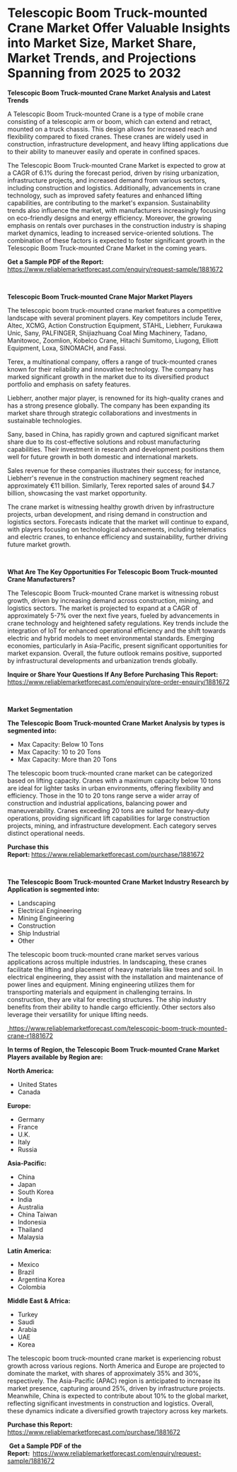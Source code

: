 <p><h1>Telescopic Boom Truck-mounted Crane Market Offer Valuable Insights into Market Size, Market Share, Market Trends, and Projections Spanning from 2025 to 2032</h1></p><p><strong>Telescopic Boom Truck-mounted Crane Market Analysis and Latest Trends</strong></p>
<p><p>A Telescopic Boom Truck-mounted Crane is a type of mobile crane consisting of a telescopic arm or boom, which can extend and retract, mounted on a truck chassis. This design allows for increased reach and flexibility compared to fixed cranes. These cranes are widely used in construction, infrastructure development, and heavy lifting applications due to their ability to maneuver easily and operate in confined spaces.</p><p>The Telescopic Boom Truck-mounted Crane Market is expected to grow at a CAGR of 6.1% during the forecast period, driven by rising urbanization, infrastructure projects, and increased demand from various sectors, including construction and logistics. Additionally, advancements in crane technology, such as improved safety features and enhanced lifting capabilities, are contributing to the market's expansion. Sustainability trends also influence the market, with manufacturers increasingly focusing on eco-friendly designs and energy efficiency. Moreover, the growing emphasis on rentals over purchases in the construction industry is shaping market dynamics, leading to increased service-oriented solutions. The combination of these factors is expected to foster significant growth in the Telescopic Boom Truck-mounted Crane Market in the coming years.</p></p>
<p><strong>Get a Sample PDF of the Report:&nbsp;</strong> <a href="https://www.reliablemarketforecast.com/enquiry/request-sample/1881672?utm_campaign=3208&utm_medium=2&utm_source=Github&utm_content=ia&utm_term=12042025&utm_id=telescopic-boom-truck-mounted-crane">https://www.reliablemarketforecast.com/enquiry/request-sample/1881672</a></p>
<p>&nbsp;</p>
<p><strong>Telescopic Boom Truck-mounted Crane Major Market Players</strong></p>
<p><p>The telescopic boom truck-mounted crane market features a competitive landscape with several prominent players. Key competitors include Terex, Altec, XCMG, Action Construction Equipment, STAHL, Liebherr, Furukawa Unic, Sany, PALFINGER, Shijiazhuang Coal Ming Machinery, Tadano, Manitowoc, Zoomlion, Kobelco Crane, Hitachi Sumitomo, Liugong, Elliott Equipment, Loxa, SINOMACH, and Fassi.</p><p>Terex, a multinational company, offers a range of truck-mounted cranes known for their reliability and innovative technology. The company has marked significant growth in the market due to its diversified product portfolio and emphasis on safety features.</p><p>Liebherr, another major player, is renowned for its high-quality cranes and has a strong presence globally. The company has been expanding its market share through strategic collaborations and investments in sustainable technologies.</p><p>Sany, based in China, has rapidly grown and captured significant market share due to its cost-effective solutions and robust manufacturing capabilities. Their investment in research and development positions them well for future growth in both domestic and international markets.</p><p>Sales revenue for these companies illustrates their success; for instance, Liebherr's revenue in the construction machinery segment reached approximately €11 billion. Similarly, Terex reported sales of around $4.7 billion, showcasing the vast market opportunity.</p><p>The crane market is witnessing healthy growth driven by infrastructure projects, urban development, and rising demand in construction and logistics sectors. Forecasts indicate that the market will continue to expand, with players focusing on technological advancements, including telematics and electric cranes, to enhance efficiency and sustainability, further driving future market growth.</p></p>
<p>&nbsp;</p>
<p><strong>What Are The Key Opportunities For Telescopic Boom Truck-mounted Crane Manufacturers?</strong></p>
<p><p>The Telescopic Boom Truck-mounted Crane market is witnessing robust growth, driven by increasing demand across construction, mining, and logistics sectors. The market is projected to expand at a CAGR of approximately 5-7% over the next five years, fueled by advancements in crane technology and heightened safety regulations. Key trends include the integration of IoT for enhanced operational efficiency and the shift towards electric and hybrid models to meet environmental standards. Emerging economies, particularly in Asia-Pacific, present significant opportunities for market expansion. Overall, the future outlook remains positive, supported by infrastructural developments and urbanization trends globally.</p></p>
<p><strong>Inquire or Share Your Questions If Any Before Purchasing This Report:</strong> <a href="https://www.reliablemarketforecast.com/enquiry/pre-order-enquiry/1881672?utm_campaign=3208&utm_medium=2&utm_source=Github&utm_content=ia&utm_term=12042025&utm_id=telescopic-boom-truck-mounted-crane">https://www.reliablemarketforecast.com/enquiry/pre-order-enquiry/1881672</a></p>
<p>&nbsp;</p>
<p><strong>Market Segmentation</strong></p>
<p><strong>The Telescopic Boom Truck-mounted Crane Market Analysis by types is segmented into:</strong></p>
<p><ul><li>Max Capacity: Below 10 Tons</li><li>Max Capacity: 10 to 20 Tons</li><li>Max Capacity: More than 20 Tons</li></ul></p>
<p><p>The telescopic boom truck-mounted crane market can be categorized based on lifting capacity. Cranes with a maximum capacity below 10 tons are ideal for lighter tasks in urban environments, offering flexibility and efficiency. Those in the 10 to 20 tons range serve a wider array of construction and industrial applications, balancing power and maneuverability. Cranes exceeding 20 tons are suited for heavy-duty operations, providing significant lift capabilities for large construction projects, mining, and infrastructure development. Each category serves distinct operational needs.</p></p>
<p><strong>Purchase this Report:&nbsp;</strong><a href="https://www.reliablemarketforecast.com/purchase/1881672?utm_campaign=3208&utm_medium=2&utm_source=Github&utm_content=ia&utm_term=12042025&utm_id=telescopic-boom-truck-mounted-crane">https://www.reliablemarketforecast.com/purchase/1881672</a></p>
<p>&nbsp;</p>
<p><strong>The Telescopic Boom Truck-mounted Crane Market Industry Research by Application is segmented into:</strong></p>
<p><ul><li>Landscaping</li><li>Electrical Engineering</li><li>Mining Engineering</li><li>Construction</li><li>Ship Industrial</li><li>Other</li></ul></p>
<p><p>The telescopic boom truck-mounted crane market serves various applications across multiple industries. In landscaping, these cranes facilitate the lifting and placement of heavy materials like trees and soil. In electrical engineering, they assist with the installation and maintenance of power lines and equipment. Mining engineering utilizes them for transporting materials and equipment in challenging terrains. In construction, they are vital for erecting structures. The ship industry benefits from their ability to handle cargo efficiently. Other sectors also leverage their versatility for unique lifting needs.</p></p>
<p><a href="https://www.reliablemarketforecast.com/telescopic-boom-truck-mounted-crane-r1881672?utm_campaign=3208&utm_medium=2&utm_source=Github&utm_content=ia&utm_term=12042025&utm_id=telescopic-boom-truck-mounted-crane">&nbsp;https://www.reliablemarketforecast.com/telescopic-boom-truck-mounted-crane-r1881672</a></p>
<p><strong>In terms of Region, the Telescopic Boom Truck-mounted Crane Market Players available by Region are:</strong></p>
<p>
    <p> <strong> North America: </strong>
        <ul>
            <li>United States</li>
            <li>Canada</li>
        </ul>
        </p> 
    <p> <strong> Europe: </strong>
        <ul>
            <li>Germany</li>
            <li>France</li>
            <li>U.K.</li>
            <li>Italy</li>
            <li>Russia</li>
        </ul>
        </p> 
    <p> <strong> Asia-Pacific: </strong>
        <ul>
            <li>China</li>
            <li>Japan</li>
            <li>South Korea</li>
            <li>India</li>
            <li>Australia</li>
            <li>China Taiwan</li>
            <li>Indonesia</li>
            <li>Thailand</li>
            <li>Malaysia</li>
        </ul>
        </p> 
    <p> <strong> Latin America: </strong>
        <ul>
            <li>Mexico</li>
            <li>Brazil</li>
            <li>Argentina Korea</li>
            <li>Colombia</li>
        </ul>
        </p> 
    <p> <strong> Middle East & Africa: </strong>
        <ul>
            <li>Turkey</li>
            <li>Saudi</li>
            <li>Arabia</li>
            <li>UAE</li>
            <li>Korea</li>
        </ul>
    </p>
    </p>
<p><p>The telescopic boom truck-mounted crane market is experiencing robust growth across various regions. North America and Europe are projected to dominate the market, with shares of approximately 35% and 30%, respectively. The Asia-Pacific (APAC) region is anticipated to increase its market presence, capturing around 25%, driven by infrastructure projects. Meanwhile, China is expected to contribute about 10% to the global market, reflecting significant investments in construction and logistics. Overall, these dynamics indicate a diversified growth trajectory across key markets.</p></p>
<p><strong>Purchase this Report: </strong><a href="https://www.reliablemarketforecast.com/purchase/1881672?utm_campaign=3208&utm_medium=2&utm_source=Github&utm_content=ia&utm_term=12042025&utm_id=telescopic-boom-truck-mounted-crane">https://www.reliablemarketforecast.com/purchase/1881672</a></p>
<p>&nbsp;<strong>Get a Sample PDF of the Report:&nbsp;&nbsp;</strong><a href="https://www.reliablemarketforecast.com/enquiry/request-sample/1881672?utm_campaign=3208&utm_medium=2&utm_source=Github&utm_content=ia&utm_term=12042025&utm_id=telescopic-boom-truck-mounted-crane">https://www.reliablemarketforecast.com/enquiry/request-sample/1881672</a></p>
<p><strong></strong></p>
<p><p></p><p></p><p></p></p>